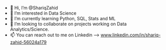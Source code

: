 - 👋 Hi, I’m @ShariqZahid
- 👀 I’m interested in Data Science
- 🌱 I’m currently learning Python, SQL, Stats and ML
- 💞️ I’m looking to collaborate on projects working on Data Analytics/Science.
- 📫 You can reach out to me on Linkedin --> www.linkedin.com/in/shariq-zahid-56024a179
<!---
ShariqZahid/ShariqZahid is a ✨ special ✨ repository because its `README.md` (this file) appears on your GitHub profile.
You can click the Preview link to take a look at your changes.
--->
